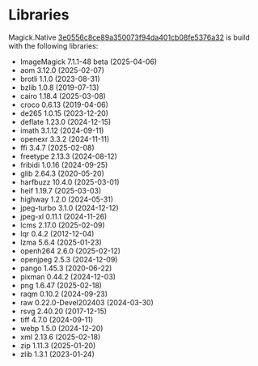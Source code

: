 # Libraries
Magick.Native [3e0556c8ce89a350073f94da401cb08fe5376a32](https://github.com/dlemstra/Magick.Native/commit/3e0556c8ce89a350073f94da401cb08fe5376a32) is build with the following libraries:

- ImageMagick 7.1.1-48 beta (2025-04-06)
- aom 3.12.0 (2025-02-07)
- brotli 1.1.0 (2023-08-31)
- bzlib 1.0.8 (2019-07-13)
- cairo 1.18.4 (2025-03-08)
- croco 0.6.13 (2019-04-06)
- de265 1.0.15 (2023-12-20)
- deflate 1.23.0 (2024-12-15)
- imath 3.1.12 (2024-09-11)
- openexr 3.3.2 (2024-11-11)
- ffi 3.4.7 (2025-02-08)
- freetype 2.13.3 (2024-08-12)
- fribidi 1.0.16 (2024-09-25)
- glib 2.64.3 (2020-05-20)
- harfbuzz 10.4.0 (2025-03-01)
- heif 1.19.7 (2025-03-03)
- highway 1.2.0 (2024-05-31)
- jpeg-turbo 3.1.0 (2024-12-12)
- jpeg-xl 0.11.1 (2024-11-26)
- lcms 2.17.0 (2025-02-09)
- lqr 0.4.2 (2012-12-04)
- lzma 5.6.4 (2025-01-23)
- openh264 2.6.0 (2025-02-12)
- openjpeg 2.5.3 (2024-12-09)
- pango 1.45.3 (2020-06-22)
- pixman 0.44.2 (2024-12-03)
- png 1.6.47 (2025-02-18)
- raqm 0.10.2 (2024-09-23)
- raw 0.22.0-Devel202403 (2024-03-30)
- rsvg 2.40.20 (2017-12-15)
- tiff 4.7.0 (2024-09-11)
- webp 1.5.0 (2024-12-20)
- xml 2.13.6 (2025-02-18)
- zip 1.11.3 (2025-01-20)
- zlib 1.3.1 (2023-01-24)
